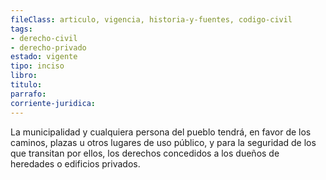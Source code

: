 ```yaml
---
fileClass: articulo, vigencia, historia-y-fuentes, codigo-civil
tags:
- derecho-civil
- derecho-privado
estado: vigente
tipo: inciso
libro:
titulo:
parrafo:
corriente-juridica:
---
```

La municipalidad y cualquiera persona del pueblo tendrá, en favor de los caminos, plazas u otros lugares de uso público, y para la seguridad de los que transitan por ellos, los derechos concedidos a los dueños de heredades o edificios privados.